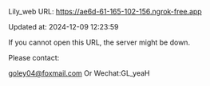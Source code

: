 Lily_web URL: https://ae6d-61-165-102-156.ngrok-free.app

Updated at: 2024-12-09 12:23:59

If you cannot open this URL, the server might be down.

Please contact: 

goley04@foxmail.com Or Wechat:GL_yeaH